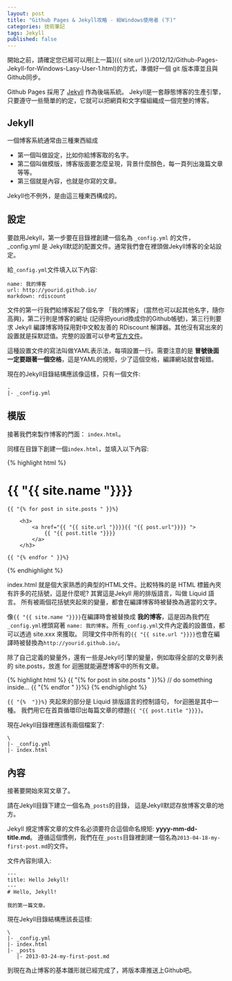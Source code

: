 ```yaml
---
layout: post
title: "Github Pages & Jekyll攻略 - 給Windows使用者 (下)"
categories: 技術筆記
tags: Jekyll
published: false
---
```


開始之前，請確定您已經可以用[上一篇]({{ site.url }}/2012/12/Github-Pages-Jekyll-for-Windows-Lasy-User-1.html)的方式，準備好一個 git 版本庫並且與Github同步。

Github Pages 採用了 [Jekyll][1] 作為後端系統。
Jekyll是一套靜態博客的生產引擎，只要遵守一些簡單的約定，它就可以把網頁和文字檔組織成一個完整的博客。


## Jekyll

一個博客系統通常由三種東西組成

* 第一個叫做設定，比如你給博客取的名字。
* 第二個叫做模版，博客版面要怎麼呈現，背景什麼顏色，每一頁列出幾篇文章等等。
* 第三個就是內容，也就是你寫的文章。

Jekyll也不例外，是由這三種東西構成的。

## 設定

要啟用Jekyll，第一步要在目錄裡創建一個名為 `_config.yml` 的文件，_config.yml 是 Jekyll默認的配置文件。通常我們會在裡頭做Jekyll博客的全站設定。

給`_config.yml`文件填入以下內容:

    name: 我的博客
    url: http://yourid.github.io/
    markdown: rdiscount

文件的第一行我們給博客起了個名字 「我的博客」 (當然也可以起其他名字，隨你高興)，第二行則是博客的網址 (記得把yourid換成你的Github帳號)，第三行則要求 Jekyll 編譯博客時採用對中文較友善的 RDiscount 解譯器。其他沒有寫出來的設置就是採默認值。完整的設置可以參考[官方文件][2]。

這種設置文件的寫法叫做YAML表示法，每項設置一行。需要注意的是 **冒號後面一定要跟著一個空格**，這是YAML的規矩，少了這個空格，編譯網站就會報錯。

現在的Jekyll目錄結構應該像這樣，只有一個文件:

    .
    |- _config.yml


## 模版

接著我們來製作博客的門面： `index.html`。

同樣在目錄下創建一個`index.html`，並填入以下內容:

{% highlight html %}
<!DOCTYPE html>
<html>
<head></head>
<body>
    <h1>{{ "{{ site.name "}}}}</h1>

    {{ "{% for post in site.posts " }}%}

        <h3>
            <a href="{{ "{{ site.url "}}}}{{ "{{ post.url"}}}} ">
                {{ "{{ post.title "}}}}
            </a>
        </h3>

    {{ "{% endfor " }}%}
</boby>
</html>
{% endhighlight %}

index.html 就是個大家熟悉的典型的HTML文件。比較特殊的是 HTML 標籤內夾有許多的花括號，這是什麼呢? 其實這是Jekyll 用的排版語言，叫做 Liquid 語言。 所有被兩個花括號夾起來的變量，都會在編譯博客時被替換為適當的文字。

像`{{ "{{ site.name "}}}}`在編譯時會被替換成 **我的博客**，這是因為我們在`_config.yml`裡頭寫著 `name: 我的博客`。所有`_config.yml`文件內定義的設置值，都可以透過 site.xxx 來獲取。 同理文件中所有的`{{ "{{ site.url "}}}}`也會在編譯時被替換為`http://yourid.github.io/`。

除了自己定義的變量外，還有一些是Jekyll引擎的變量，例如取得全部的文章列表的 site.posts，放進 for 迴圈就能遍歷博客中的所有文章。

{% highlight html %}
{{ "{% for post in site.posts " }}%}
    // do something inside...
{{ "{% endfor " }}%}
{% endhighlight %}

`{{ "{%  "}}%}` 夾起來的部分是 Liquid 排版語言的控制語句， for迴圈是其中一種。 我們用它在首頁循環印出每篇文章的標題`{{ "{{ post.title "}}}}`。

現在Jekyll目錄裡應該有兩個檔案了:

    \
    |- _config.yml
    |- index.html


## 內容

接著要開始來寫文章了。

請在Jekyll目錄下建立一個名為`_posts`的目錄，
這是Jekyll默認存放博客文章的地方。

Jekyll 規定博客文章的文件名必須要符合這個命名規矩: **yyyy-mm-dd-title.md**。 遵循這個慣例，我們在在`_posts`目錄裡創建一個名為`2013-04-18-my-first-post.md`的文件。

文件內容則填入:

    ---
    title: Hello Jekyll!
    ---
    # Hello, Jekyll!

    我的第一篇文章。


現在Jekyll目錄結構應該長這樣:

    \
    |- _config.yml
    |- index.html
    |- _posts
       |- 2013-03-24-my-first-post.md

到現在為止博客的基本雛形就已經完成了，將版本庫推送上Github吧。

[1]: https://github.com/mojombo/jekyll
[2]: https://github.com/mojombo/jekyll/wiki/Configuration
